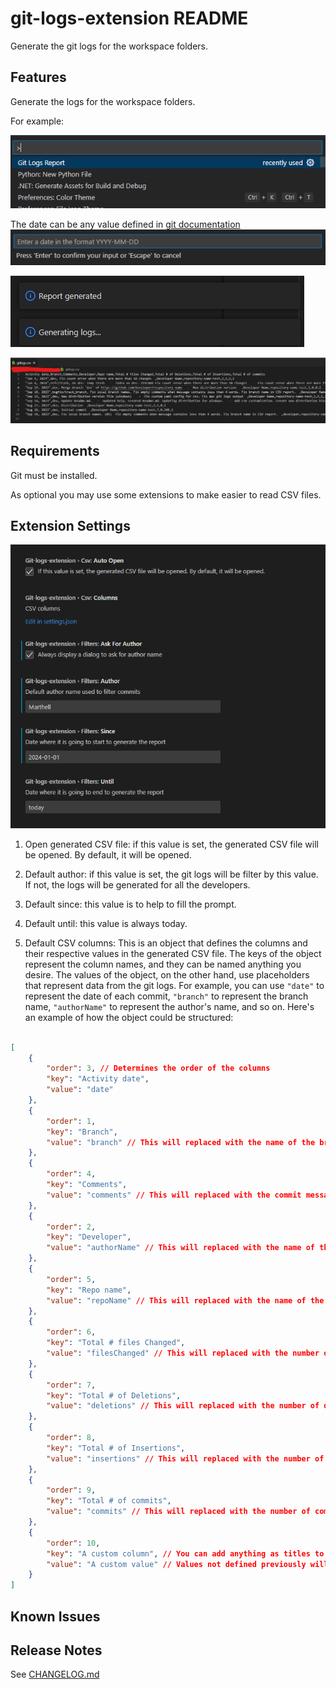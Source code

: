 # git-logs-extension README

Generate the git logs for the workspace folders.

## Features

Generate the logs for the workspace folders.

For example:

![Command](https://github.com/masicx/vs-git-logs-extension/raw/master/assets/image.png)

The date can be any value defined in [git documentation](https://git-scm.com/docs/git-log#Documentation/git-log.txt---sinceltdategt)
![Date where it is going to start](https://github.com/masicx/vs-git-logs-extension/raw/master/assets/image2.png)

![Information](https://github.com/masicx/vs-git-logs-extension/raw/master/assets/image3.png)

![CSV file](https://github.com/masicx/vs-git-logs-extension/raw/master/assets/image4.png)

## Requirements

Git must be installed.

As optional you may use some extensions to make easier to read CSV files.

## Extension Settings

![Configurations](https://github.com/masicx/vs-git-logs-extension/raw/master/assets/configurations.png)
1. Open generated CSV file: if this value is set, the generated CSV file will be opened. By default, it will be opened.

1. Default author: if this value is set, the git logs will be filter by this value. If not, the logs will be generated for all the developers.

1. Default since: this value is to help to fill the prompt.

1. Default until: this value is always today.

1. Default CSV columns: This is an object that defines the columns and their respective values in the generated CSV file. The keys of the object represent the column names, and they can be named anything you desire. The values of the object, on the other hand, use placeholders that represent data from the git logs. For example, you can use `"date"` to represent the date of each commit, `"branch"` to represent the branch name, `"authorName"` to represent the author's name, and so on. Here's an example of how the object could be structured:

```json

[
    {
        "order": 3, // Determines the order of the columns
        "key": "Activity date",
        "value": "date"
    },
    {
        "order": 1,
        "key": "Branch",
        "value": "branch" // This will replaced with the name of the branch
    },
    {
        "order": 4,
        "key": "Comments",
        "value": "comments" // This will replaced with the commit message
    },
    {
        "order": 2,
        "key": "Developer",
        "value": "authorName" // This will replaced with the name of the author
    },
    {
        "order": 5,
        "key": "Repo name",
        "value": "repoName" // This will replaced with the name of the repository
    },
    {
        "order": 6,
        "key": "Total # files Changed",
        "value": "filesChanged" // This will replaced with the number of files changed
    },
    {
        "order": 7,
        "key": "Total # of Deletions",
        "value": "deletions" // This will replaced with the number of deletions
    },
    {
        "order": 8,
        "key": "Total # of Insertions",
        "value": "insertions" // This will replaced with the number of insertions
    },
    {
        "order": 9,
        "key": "Total # of commits",
        "value": "commits" // This will replaced with the number of commits
    },
    {
        "order": 10,
        "key": "A custom column", // You can add anything as titles to the columns
        "value": "A custom value" // Values not defined previously will be used as static values
    }
]
```


## Known Issues


## Release Notes

See [CHANGELOG.md](https://raw.githubusercontent.com/masicx/vs-git-logs-extension/master/CHANGELOG.md)
